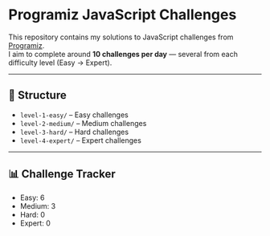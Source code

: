 # Programiz JavaScript Challenges

This repository contains my solutions to JavaScript challenges from [Programiz](https://www.programiz.com/javascript).  
I aim to complete around **10 challenges per day** — several from each difficulty level (Easy → Expert).

---

## 📂 Structure

- `level-1-easy/` – Easy challenges
- `level-2-medium/` – Medium challenges
- `level-3-hard/` – Hard challenges
- `level-4-expert/` – Expert challenges

---

## 📊 Challenge Tracker

- Easy: 6
- Medium: 3
- Hard: 0
- Expert: 0
